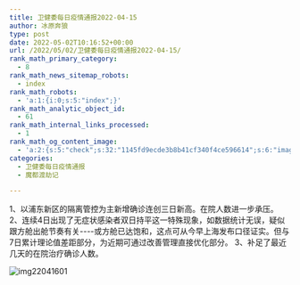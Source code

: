 ```yaml
---
title: 卫健委每日疫情通报2022-04-15
author: 冰原奔狼
type: post
date: 2022-05-02T10:16:52+00:00
url: /2022/05/02/卫健委每日疫情通报2022-04-15/
rank_math_primary_category:
  - 8
rank_math_news_sitemap_robots:
  - index
rank_math_robots:
  - 'a:1:{i:0;s:5:"index";}'
rank_math_analytic_object_id:
  - 61
rank_math_internal_links_processed:
  - 1
rank_math_og_content_image:
  - 'a:2:{s:5:"check";s:32:"1145fd9ecde3b8b41cf340f4ce596614";s:6:"images";a:0:{}}'
categories:
  - 卫健委每日疫情通报
  - 魔都渡劫记

---
```

1、以浦东新区的隔离管控为主新增确诊连创三日新高。在院人数进一步承压。
2、连续4日出现了无症状感染者双日持平这一特殊现象，如数据统计无误，疑似跟方舱出舱节奏有关\----或方舱已达饱和，这点可从今早上海发布口径证实。但与7日累计理论值差距部分，为近期可通过改善管理直接优化部分。
3、补足了最近几天的在院治疗确诊人数。

<img decoding="async" src="https://i0.wp.com/s2.loli.net/2022/05/02/No8bjG1JE4BnOpa.jpg?w=640&#038;ssl=1" alt="img22041601" data-recalc-dims="1" />
